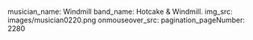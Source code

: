 musician_name: Windmill
band_name: Hotcake &amp; Windmill.
img_src: images/musician0220.png
onmouseover_src: 
pagination_pageNumber: 2280